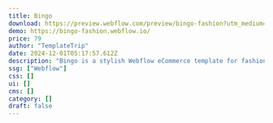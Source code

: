 ```yaml
---
title: Bingo
download: https://preview.webflow.com/preview/bingo-fashion?utm_medium=preview_link&utm_source=designer&utm_content=bingo-fashion&preview=8c85549bb4f8067881f460bc1adec858&workflow=preview
demo: https://bingo-fashion.webflow.io/
price: 79
author: "TemplateTrip"
date: 2024-12-01T05:17:57.612Z
description: "Bingo is a stylish Webflow eCommerce template for fashion boutiques. Offers an easy-to-use design that looks great on all devices. With customizable sections and built-in eCommerce features, Bingo helps you showcase your fashion collections"
ssg: ["Webflow"]
css: []
ui: []
cms: []
category: []
draft: false
---
```

